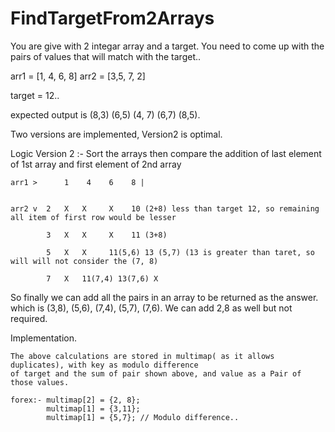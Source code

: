 # FindTargetFrom2Arrays
You are give with 2 integar array and a target. You need to come up with the pairs of values that will match with the target..


arr1 = [1, 4, 6, 8]
arr2 = [3,5, 7, 2]

target = 12..

expected output is (8,3) (6,5) (4, 7) (6,7) (8,5).

Two versions are implemented, Version2 is optimal.


Logic Version 2 :-
Sort the arrays
then compare the addition of last element of 1st array and first element of 2nd array
	
	arr1 >      1    4    6    8 |
			

	arr2 v  2   X   X     X    10 (2+8) less than target 12, so remaining all item of first row would be lesser 
	
			3   X   X     X    11 (3+8)

		    5   X   X     11(5,6) 13 (5,7) (13 is greater than taret, so will will not consider the (7, 8)

		    7   X   11(7,4) 13(7,6) X

So finally we can add all the pairs in an array to be returned as the answer.
which is (3,8), (5,6), (7,4), (5,7), (7,6). We can add 2,8 as well but not required.

Implementation.

	The above calculations are stored in multimap( as it allows duplicates), with key as modulo difference
	of target and the sum of pair shown above, and value as a Pair of those values.

	forex:- multimap[2] = {2, 8};
			multimap[1] = {3,11};
			multimap[1] = {5,7}; // Modulo difference..



